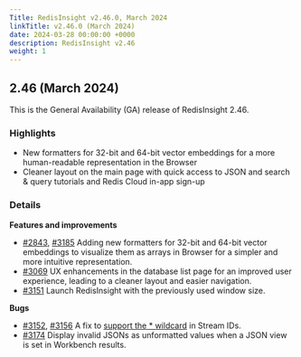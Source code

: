 ```yaml
---
Title: RedisInsight v2.46.0, March 2024
linkTitle: v2.46.0 (March 2024)
date: 2024-03-28 00:00:00 +0000
description: RedisInsight v2.46
weight: 1
---
```

## 2.46 (March 2024)
This is the General Availability (GA) release of RedisInsight 2.46.

### Highlights
- New formatters for 32-bit and 64-bit vector embeddings for a more human-readable representation in the Browser
- Cleaner layout on the main page with quick access to JSON and search & query tutorials and Redis Cloud in-app sign-up


### Details

**Features and improvements**
- [#2843](https://github.com/RedisInsight/RedisInsight/pull/2843), [#3185](https://github.com/RedisInsight/RedisInsight/pull/3185) Adding new formatters for 32-bit and 64-bit vector embeddings to visualize them as arrays in Browser for a simpler and more intuitive representation.
- [#3069](https://github.com/RedisInsight/RedisInsight/pull/3069) UX enhancements in the database list page for an improved user experience, leading to a cleaner layout and easier navigation.
- [#3151](https://github.com/RedisInsight/RedisInsight/pull/3151) Launch RedisInsight with the previously used window size.

**Bugs**
- [#3152](https://github.com/RedisInsight/RedisInsight/pull/3152), [#3156](https://github.com/RedisInsight/RedisInsight/pull/3156) A fix to [support the * wildcard](https://github.com/RedisInsight/RedisInsight/issues/3146) in Stream IDs.
- [#3174](https://github.com/RedisInsight/RedisInsight/pull/3174) Display invalid JSONs as unformatted values when a JSON view is set in Workbench results.
